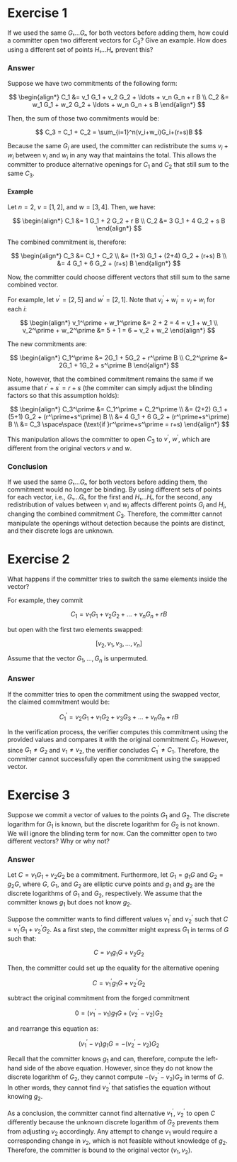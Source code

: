 # Exercise 1

If we used the same $G₁…Gₙ$ for both vectors before adding them, how could a committer open two different vectors for $C_3$? Give an example. How does using a different set of points $H₁…Hₙ$ prevent this?

### Answer

Suppose we have two commitments of the following form:

$$
\begin{align*}
C_1 &= v_1 G_1 + v_2 G_2 + \ldots + v_n G_n + r B \\
C_2 &= w_1 G_1 + w_2 G_2 + \ldots + w_n G_n + s B 
\end{align*}
$$

Then, the sum of those two commitments would be:

$$
C_3 = C_1 + C_2 = \sum_{i=1}^n(v_i+w_i)G_i+(r+s)B
$$

Because the same $G_i$ are used, the committer can redistribute the sums $v_i+w_i$ between $v_i$ and $w_i$ in any way that maintains the total.
This allows the committer to produce alternative openings for $C_1$ and $C_2$ that still sum to the same $C_3$.

#### Example

Let $n=2$, $v=[1,2]$, and $w=[3,4]$.
Then, we have:

$$
\begin{align*}
C_1 &= 1 G_1 + 2 G_2 + r B \\
C_2 &= 3 G_1 + 4 G_2 + s B 
\end{align*}
$$

The combined commitment is, therefore:

$$
\begin{align*}
C_3 &= C_1 + C_2 \\
    &= (1+3) G_1 + (2+4) G_2 + (r+s) B \\ 
    &= 4 G_1 + 6 G_2 + (r+s) B
\end{align*}
$$

Now, the committer could choose different vectors that still sum to the same combined vector.

For example, let $v^\prime=[2,5]$ and $w^\prime=[2,1]$.
Note that $v_i^\prime + w_i^\prime = v_i+w_i$ for each $i$:

$$
\begin{align*}
v_1^\prime + w_1^\prime &= 2 + 2 = 4 = v_1 + w_1 \\
v_2^\prime + w_2^\prime &= 5 + 1 = 6 = v_2 + w_2 
\end{align*}
$$

The new commitments are:

$$
\begin{align*}
C_1^\prime &= 2G_1 + 5G_2 + r^\prime B \\
C_2^\prime &= 2G_1 + 1G_2 + s^\prime B
\end{align*}
$$

Note, however, that the combined commitment remains the same if we assume that $r^\prime+s^\prime=r+s$ (the commiter can simply adjust the blinding factors so that this assumption holds):

$$
\begin{align*}
C_3^\prime &= C_1^\prime + C_2^\prime \\
    &= (2+2) G_1 + (5+1) G_2 + (r^\prime+s^\prime) B \\ 
    &= 4 G_1 + 6 G_2 + (r^\prime+s^\prime) B \\
    &= C_3 \space\space (\text{if }r^\prime+s^\prime = r+s)
\end{align*}
$$

This manipulation allows the committer to open $C_3$ to $v^\prime$, $w^\prime$, which are different from the original vectors $v$ and $w$.

### Conclusion
If we used the same $G₁…Gₙ$ for both vectors before adding them, the commitment would no longer be binding.
By using different sets of points for each vector, i.e., $G₁…Gₙ$ for the first and $H₁…Hₙ$ for the second, any redistribution of values between $v_i$ and $w_i$ affects different points $G_i$ and $H_i$, changing the combined commitment $C_3$.
Therefore, the committer cannot manipulate the openings without detection because the points are distinct, and their discrete logs are unknown.

# Exercise 2

What happens if the committer tries to switch the same elements inside the vector?

For example, they commit

$$
C_1 = v_1G_1+v_2G_2+\dots+v_nG_n+rB
$$

but open with the first two elements swapped:

$$
[v_2,v_1,v_3,\dots,v_n]
$$

Assume that the vector $G_1,\dots,G_n$ is unpermuted.

### Answer

If the committer tries to open the commitment using the swapped vector, the claimed commitment would be:

$$
C_1^\prime=v_2G_1+v_1G_2+v_3G_3+\dots+v_nG_n+rB
$$

In the verification process, the verifier computes this commitment using the provided values and compares it with the original commitment $C_1$.
However, since $G_1\neq G_2$ and $v_1\neq v_2$, the verifier concludes $C_1^\prime\neq C_1$.
Therefore, the committer cannot successfully open the commitment using the swapped vector.

# Exercise 3

Suppose we commit a vector of values to the points $G_1$ and $G_2$.
The discrete logarithm for $G_1$ is known, but the discrete logarithm for $G_2$ is not known. 
We will ignore the blinding term for now.
Can the committer open to two different vectors?
Why or why not?

### Answer

Let $C = v_1G_1 + v_2G_2$ be a commitment.
Furthermore, let $G_1 = g_1G$ and $G_2 = g_2G$, where $G$, $G_1$, and $G_2$ are elliptic curve points and $g_1$ and $g_2$ are the discrete logarithms of $G_1$ and $G_2$, respectively.
We assume that the committer knows $g_1$ but does not know $g_2$.

Suppose the committer wants to find different values $v_1^\prime$ and $v_2^\prime$ such that $C = v_1^\prime G_1 + v_2^\prime G_2$.
As a first step, the committer might express $G_1$ in terms of $G$ such that:

$$
C = v_1g_1G + v_2G_2
$$

Then, the committer could set up the equality for the alternative opening

$$
C = v_1^\prime g_1G + v_2^\prime G_2
$$

subtract the original commitment from the forged commitment

$$
0 = (v_1^\prime - v_1) g_1 G + (v_2^\prime - v_2) G_2
$$

and rearrange this equation as:

$$
(v_1^\prime - v_1) g_1 G = - (v_2^\prime - v_2) G_2
$$

Recall that the committer knows $g_1$ and can, therefore, compute the left-hand side of the above equation.
However, since they do not know the discrete logarithm of $G_2$, they cannot compute $-(v_2^\prime - v_2)G_2$ in terms of $G$.
In other words, they cannot find $v_2^\prime$ that satisfies the equation without knowing $g_2$.

As a conclusion, the committer cannot find alternative $v_1^\prime$, $v_2^\prime$ to open $C$ differently because the unknown discrete logarithm of $G_2$ prevents them from adjusting $v_2$ accordingly.
Any attempt to change $v_1$ would require a corresponding change in $v_2$, which is not feasible without knowledge of $g_2$.
Therefore, the committer is bound to the original vector $(v_1, v_2)$.